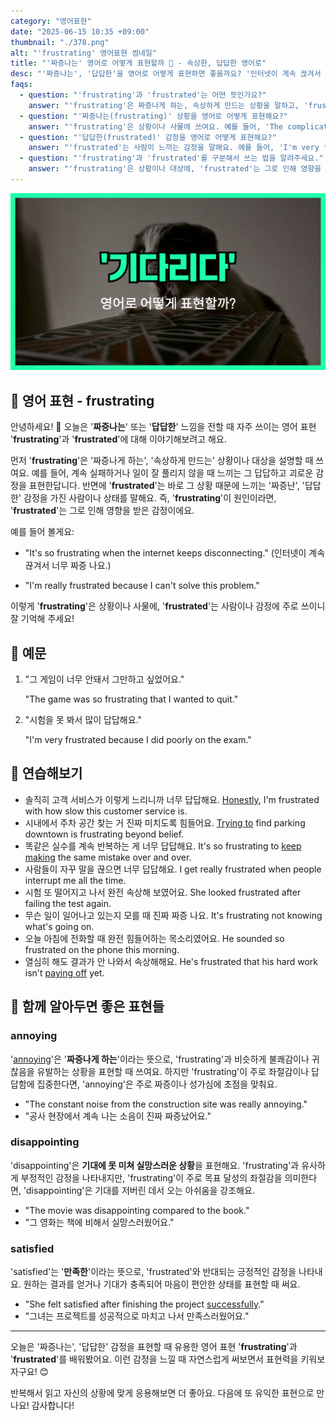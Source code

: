 ```yaml
---
category: "영어표현"
date: "2025-06-15 10:35 +09:00"
thumbnail: "./378.png"
alt: "'frustrating' 영어표현 썸네일"
title: "'짜증나는' 영어로 어떻게 표현할까 😤 - 속상한, 답답한 영어로"
desc: "'짜증나는', '답답한'을 영어로 어떻게 표현하면 좋을까요? '인터넷이 계속 끊겨서 너무 짜증 나요.', '이 문제를 못 풀어서 정말 답답해요.' 등을 영어로 표현하는 법을 배워봅시다. 다양한 예문을 통해서 연습하고 본인의 표현으로 만들어 보세요."
faqs:
  - question: "'frustrating'과 'frustrated'는 어떤 뜻인가요?"
    answer: "'frustrating'은 짜증나게 하는, 속상하게 만드는 상황을 말하고, 'frustrated'는 그런 상황 때문에 느끼는 짜증난, 답답한 감정을 표현해요."
  - question: "'짜증나는(frustrating)' 상황을 영어로 어떻게 표현해요?"
    answer: "'frustrating'은 상황이나 사물에 쓰여요. 예를 들어, 'The complicated process is really frustrating.'(복잡한 절차가 너무 답답해요.)처럼 표현해요."
  - question: "'답답한(frustrated)' 감정을 영어로 어떻게 표현해요?"
    answer: "'frustrated'는 사람이 느끼는 감정을 말해요. 예를 들어, 'I'm very frustrated because I did poorly on the exam.'(시험을 못 봐서 많이 답답해요.)라고 표현해요."
  - question: "'frustrating'과 'frustrated'를 구분해서 쓰는 법을 알려주세요."
    answer: "'frustrating'은 상황이나 대상에, 'frustrated'는 그로 인해 영향을 받은 사람이나 감정에 쓰여요. 'It's so frustrating when the internet keeps disconnecting.'(인터넷이 계속 끊겨서 너무 짜증 나요.)처럼요."
---
```


!['frustrating' 영어표현](./378.png)

## 🌟 영어 표현 - frustrating

안녕하세요! 👋 오늘은 '**짜증나는**' 또는 '**답답한**' 느낌을 전할 때 자주 쓰이는 영어 표현 '**frustrating**'과 '**frustrated**'에 대해 이야기해보려고 해요.

먼저 '**frustrating**'은 '짜증나게 하는', '속상하게 만드는' 상황이나 대상을 설명할 때 쓰여요. 예를 들어, 계속 실패하거나 일이 잘 풀리지 않을 때 느끼는 그 답답하고 괴로운 감정을 표현한답니다. 반면에 '**frustrated**'는 바로 그 상황 때문에 느끼는 '짜증난', '답답한' 감정을 가진 사람이나 상태를 말해요. 즉, '**frustrating**'이 원인이라면, '**frustrated**'는 그로 인해 영향을 받은 감정이에요.

예를 들어 볼게요:

- "It's so frustrating when the internet keeps disconnecting."
  (인터넷이 계속 끊겨서 너무 짜증 나요.)

- "I'm really frustrated because I can't solve this problem."

이렇게 '**frustrating**'은 상황이나 사물에, '**frustrated**'는 사람이나 감정에 주로 쓰이니 잘 기억해 주세요!

## 📖 예문

1. "그 게임이 너무 안돼서 그만하고 싶었어요."

   "The game was so frustrating that I wanted to quit."

2. "시험을 못 봐서 많이 답답해요."

   "I'm very frustrated because I did poorly on the exam."

## 💬 연습해보기

<ul data-interactive-list>

  <li data-interactive-item>
    <span data-toggler>솔직히 고객 서비스가 이렇게 느리니까 너무 답답해요.</span>
    <span data-answer><a href="/blog/in-english/336.honestly/">Honestly</a>, I'm frustrated with how slow this customer service is.</span>
  </li>

  <li data-interactive-item>
    <span data-toggler>시내에서 주차 공간 찾는 거 진짜 미치도록 힘들어요.</span>
    <span data-answer><a href="/blog/in-english/117.try-to/">Trying to</a> find parking downtown is frustrating beyond belief.</span>
  </li>

  <li data-interactive-item>
    <span data-toggler>똑같은 실수를 계속 반복하는 게 너무 답답해요.</span>
    <span data-answer>It's so frustrating to <a href="/blog/in-english/291.keep-ing/">keep making</a> the same mistake over and over.</span>
  </li>

  <li data-interactive-item>
    <span data-toggler>사람들이 자꾸 말을 끊으면 너무 답답해요.</span>
    <span data-answer>I get really frustrated when people interrupt me all the time.</span>
  </li>

  <li data-interactive-item>
    <span data-toggler>시험 또 떨어지고 나서 완전 속상해 보였어요.</span>
    <span data-answer>She looked frustrated after failing the test again.</span>
  </li>

  <li data-interactive-item>
    <span data-toggler>무슨 일이 일어나고 있는지 모를 때 진짜 짜증 나요.</span>
    <span data-answer>It's frustrating not knowing what's going on.</span>
  </li>

  <li data-interactive-item>
    <span data-toggler>오늘 아침에 전화할 때 완전 힘들어하는 목소리였어요.</span>
    <span data-answer>He sounded so frustrated on the phone this morning.</span>
  </li>

  <li data-interactive-item>
    <span data-toggler>열심히 해도 결과가 안 나와서 속상해해요.</span>
    <span data-answer>He's frustrated that his hard work isn't <a href="">paying off</a> yet.</span>
  </li>

</ul>

## 🤝 함께 알아두면 좋은 표현들

### annoying

'[annoying](/blog/in-english/364.annoying/)'은 '**짜증나게 하는**'이라는 뜻으로, 'frustrating'과 비슷하게 불쾌감이나 귀찮음을 유발하는 상황을 표현할 때 쓰여요. 하지만 'frustrating'이 주로 좌절감이나 답답함에 집중한다면, 'annoying'은 주로 짜증이나 성가심에 초점을 맞춰요.

- "The constant noise from the construction site was really annoying."
- "공사 현장에서 계속 나는 소음이 진짜 짜증났어요."

### disappointing

'disappointing'은 **기대에 못 미쳐 실망스러운 상황**을 표현해요. 'frustrating'과 유사하게 부정적인 감정을 나타내지만, 'frustrating'이 주로 목표 달성의 좌절감을 의미한다면, 'disappointing'은 기대를 저버린 데서 오는 아쉬움을 강조해요.

- "The movie was disappointing compared to the book."
- "그 영화는 책에 비해서 실망스러웠어요."

### satisfied

'satisfied'는 '**만족한**'이라는 뜻으로, 'frustrated'와 반대되는 긍정적인 감정을 나타내요. 원하는 결과를 얻거나 기대가 충족되어 마음이 편안한 상태를 표현할 때 써요.

- "She felt satisfied after finishing the project [successfully](/blog/in-english/276.successful/)."
- "그녀는 프로젝트를 성공적으로 마치고 나서 만족스러웠어요."

---

오늘은 '짜증나는', '답답한' 감정을 표현할 때 유용한 영어 표현 '**frustrating**'과 '**frustrated**'를 배워봤어요. 이런 감정을 느낄 때 자연스럽게 써보면서 표현력을 키워보자구요! 😊

반복해서 읽고 자신의 상황에 맞게 응용해보면 더 좋아요. 다음에 또 유익한 표현으로 만나요! 감사합니다!
